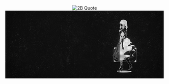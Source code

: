 <div align="center">


<img src="https://readme-typing-svg.herokuapp.com/?font=JetBrains+Mono&size=18&duration=4000&pause=1000&color=FFFFFF&center=true&vCenter=true&width=800&height=60&lines=Emotions+are+prohibited;Everything+that+lives+is+designed+to+end;This+cannot+continue" alt="2B Quote">

<br>

<img src="img/violet.gif" alt="Violet">

</div>
